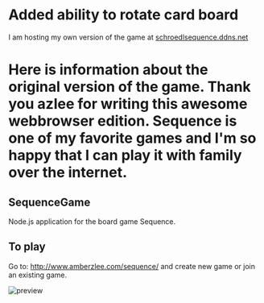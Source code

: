 # Added ability to rotate card board
I am hosting my own version of the game at [schroedlsequence.ddns.net](http://schroedlsequence.ddns.net)

# Here is information about the original version of the game. Thank you azlee for writing this awesome webbrowser edition. Sequence is one of my favorite games and I'm so happy that I can play it with family over the internet.
## SequenceGame
Node.js application for the board game Sequence.

## To play
Go to: http://www.amberzlee.com/sequence/ and create new game or join an existing game.

![preview](https://github.com/azlee/SequenceGame/blob/master/public/imgs/Screen%20Shot%202020-06-28%20at%202.15.50%20PM.png)
